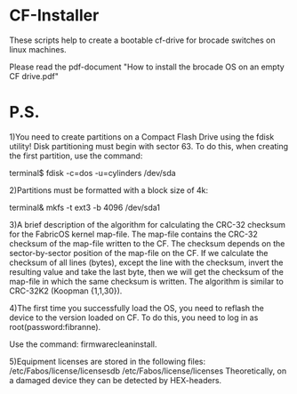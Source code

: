 # CF-Installer
These scripts help to create a bootable cf-drive for brocade switches on linux machines.

Please read the pdf-document "How to install the brocade OS on an empty CF drive.pdf"

# P.S.
1)You need to create partitions on a Compact Flash Drive using the fdisk utility!
Disk partitioning must begin with sector 63. To do this, when creating the first partition, use the command:

terminal$ fdisk -c=dos -u=cylinders /dev/sda

2)Partitions must be formatted with a block size of 4k:

terminal& mkfs -t ext3 -b 4096 /dev/sda1

3)A brief description of the algorithm for calculating the CRC-32 checksum for the FabricOS kernel map-file.
The map-file contains the CRC-32 checksum of the map-file written to the CF. The checksum depends on the sector-by-sector position of the map-file on the CF. If we calculate the checksum of all lines (bytes), except the line with the checksum, invert the resulting value and take the last byte, then we will get the checksum of the map-file in which the same checksum is written. The algorithm is similar to CRC-32K2 (Koopman {1,1,30}).

4)The first time you successfully load the OS, you need to reflash the device to the version loaded on CF. To do this, you need to log in as root(password:fibranne). 

Use the command: firmwarecleaninstall.

5)Equipment licenses are stored in the following files:
/etc/Fabos/license/licensesdb
/etc/Fabos/license/licenses
Theoretically, on a damaged device they can be detected by HEX-headers.
